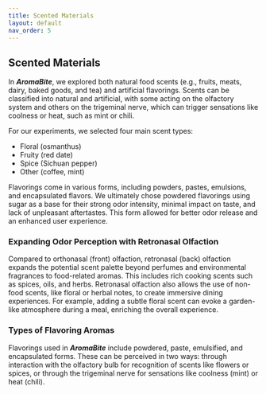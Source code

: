 ```yaml
---
title: Scented Materials
layout: default
nav_order: 5
---
```


## Scented Materials

In **_AromaBite_**, we explored both natural food scents (e.g., fruits, meats, dairy, baked goods, and tea) and artificial flavorings. Scents can be classified into natural and artificial, with some acting on the olfactory system and others on the trigeminal nerve, which can trigger sensations like coolness or heat, such as mint or chili.

For our experiments, we selected four main scent types:
- Floral (osmanthus)
- Fruity (red date)
- Spice (Sichuan pepper)
- Other (coffee, mint)

Flavorings come in various forms, including powders, pastes, emulsions, and encapsulated flavors. We ultimately chose powdered flavorings using sugar as a base for their strong odor intensity, minimal impact on taste, and lack of unpleasant aftertastes. This form allowed for better odor release and an enhanced user experience.

### Expanding Odor Perception with Retronasal Olfaction

Compared to orthonasal (front) olfaction, retronasal (back) olfaction expands the potential scent palette beyond perfumes and environmental fragrances to food-related aromas. This includes rich cooking scents such as spices, oils, and herbs. Retronasal olfaction also allows the use of non-food scents, like floral or herbal notes, to create immersive dining experiences. For example, adding a subtle floral scent can evoke a garden-like atmosphere during a meal, enriching the overall experience.

### Types of Flavoring Aromas

Flavorings used in **_AromaBite_** include powdered, paste, emulsified, and encapsulated forms. These can be perceived in two ways: through interaction with the olfactory bulb for recognition of scents like flowers or spices, or through the trigeminal nerve for sensations like coolness (mint) or heat (chili). 
